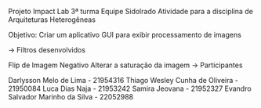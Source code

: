 Projeto Impact Lab 3ª turma Equipe Sidolrado
Atividade para a disciplina de Arquiteturas Heterogêneas

Objetivo: Criar um aplicativo GUI para exibir processamento de imagens

-> Filtros desenvolvidos

Flip de Imagem
Negativo
Alterar a saturação da imagem
-> Participantes

Darlysson Melo de Lima - 21954316
Thiago Wesley Cunha de Oliveira - 21950084
Luca Dias Naja - 21953242
Samira Jeovana - 21952327
Evandro Salvador Marinho da Silva - 22052988
